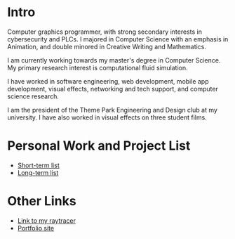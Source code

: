 # Intro

Computer graphics programmer, with strong secondary interests in cybersecurity and PLCs. I majored in Computer Science with an emphasis in Animation, and double minored in Creative Writing and Mathematics.

I am currently working towards my master's degree in Computer Science. My primary research interest is computational fluid simulation.

I have worked in software engineering, web development, mobile app development, visual effects, networking and tech support, and computer science research.

I am the president of the Theme Park Engineering and Design club at my university. I have also worked in visual effects on three student films.

# Personal Work and Project List

- [Short-term list](https://github.com/MasqueradeOfSilence/MasqueradeOfSilence/blob/main/NEW_STUDIES.MD)
- [Long-term list](https://github.com/MasqueradeOfSilence/MasqueradeOfSilence/blob/main/STUDIES.md)

# Other Links

- [Link to my raytracer](https://github.com/MasqueradeOfSilence/raytracer-655) 
- [Portfolio site](https://www.alexanderneville.com/portfolio/)

<!---
MasqueradeOfSilence/MasqueradeOfSilence is a ✨ special ✨ repository because its `README.md` (this file) appears on your GitHub profile.
You can click the Preview link to take a look at your changes.
--->
